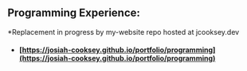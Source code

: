 ## Programming Experience:
*Replacement in progress by my-website repo hosted at jcooksey.dev
- #### [https://josiah-cooksey.github.io/portfolio/programming](https://josiah-cooksey.github.io/portfolio/programming)
